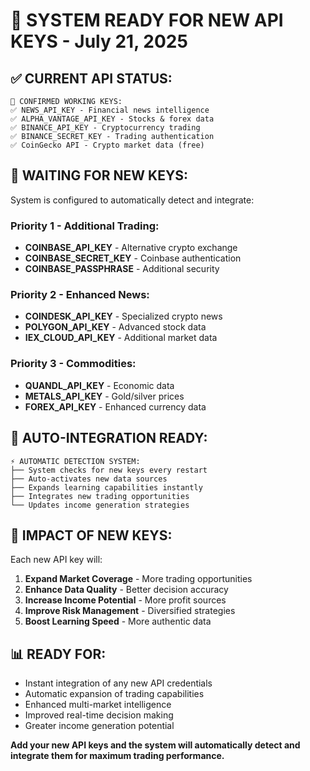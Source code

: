 # 🔑 SYSTEM READY FOR NEW API KEYS - July 21, 2025

## ✅ **CURRENT API STATUS:**
```
🔑 CONFIRMED WORKING KEYS:
✅ NEWS_API_KEY - Financial news intelligence
✅ ALPHA_VANTAGE_API_KEY - Stocks & forex data
✅ BINANCE_API_KEY - Cryptocurrency trading
✅ BINANCE_SECRET_KEY - Trading authentication
✅ CoinGecko API - Crypto market data (free)
```

## 🎯 **WAITING FOR NEW KEYS:**
System is configured to automatically detect and integrate:

### **Priority 1 - Additional Trading:**
- **COINBASE_API_KEY** - Alternative crypto exchange
- **COINBASE_SECRET_KEY** - Coinbase authentication
- **COINBASE_PASSPHRASE** - Additional security

### **Priority 2 - Enhanced News:**
- **COINDESK_API_KEY** - Specialized crypto news
- **POLYGON_API_KEY** - Advanced stock data
- **IEX_CLOUD_API_KEY** - Additional market data

### **Priority 3 - Commodities:**
- **QUANDL_API_KEY** - Economic data
- **METALS_API_KEY** - Gold/silver prices
- **FOREX_API_KEY** - Enhanced currency data

## 🚀 **AUTO-INTEGRATION READY:**
```
⚡ AUTOMATIC DETECTION SYSTEM:
├── System checks for new keys every restart
├── Auto-activates new data sources
├── Expands learning capabilities instantly
├── Integrates new trading opportunities
└── Updates income generation strategies
```

## 🎯 **IMPACT OF NEW KEYS:**
Each new API key will:
1. **Expand Market Coverage** - More trading opportunities
2. **Enhance Data Quality** - Better decision accuracy
3. **Increase Income Potential** - More profit sources
4. **Improve Risk Management** - Diversified strategies
5. **Boost Learning Speed** - More authentic data

## 📊 **READY FOR:**
- Instant integration of any new API credentials
- Automatic expansion of trading capabilities
- Enhanced multi-market intelligence
- Improved real-time decision making
- Greater income generation potential

**Add your new API keys and the system will automatically detect and integrate them for maximum trading performance.**